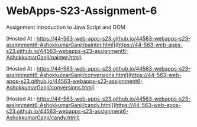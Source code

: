
# WebApps-S23-Assignment-6
Assignment introduction to Java Script and DOM

[Hosted At : https://44-563-web-apps-s23.github.io/44563-webapps-s23-assignment6-AshokkumarGanji/painter.html](https://44-563-web-apps-s23.github.io/44563-webapps-s23-assignment6-AshokkumarGanji/painter.html)

[Hosted At : https://44-563-web-apps-s23.github.io/44563-webapps-s23-assignment6-AshokkumarGanji/conversions.html](https://44-563-web-apps-s23.github.io/44563-webapps-s23-assignment6-AshokkumarGanji/conversions.html)

[Hosted At : https://44-563-web-apps-s23.github.io/44563-webapps-s23-assignment6-AshokkumarGanji/candy.html](https://44-563-web-apps-s23.github.io/44563-webapps-s23-assignment6-AshokkumarGanji/candy.html)